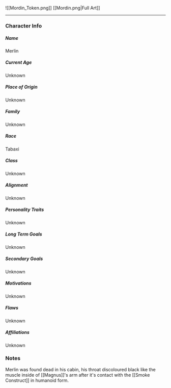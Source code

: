 ![[Mordin_Token.png]]
[[Mordin.png|Full Art]]

---
### Character Info

##### Name 
Merlin

##### Current Age
Unknown

##### Place of Origin
Unknown

##### Family
Unknown

##### Race
Tabaxi

##### Class
Unknown

##### Alignment
Unknown

##### Personality Traits
Unknown

##### Long Term Goals
Unknown

##### Secondary Goals
Unknown

##### Motivations
Unknown

##### Flaws
Unknown

##### Affiliations
Unknown

### Notes
Merlin was found dead in his cabin, his throat discoloured black like the muscle inside of [[Magnus]]'s arm after it's contact with the [[Smoke Construct]] in humanoid form.


